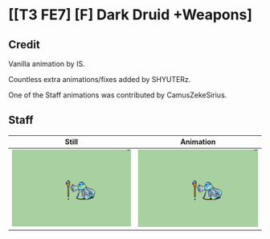 # [\[T3 FE7\] \[F\] Dark Druid +Weapons]

## Credit

Vanilla animation by IS. 

Countless extra animations/fixes added by SHYUTERz.

One of the Staff animations was contributed by CamusZekeSirius.
	
## Staff

| Still | Animation |
| :---: | :-------: |
| ![Staff still](./Staff_000.png) | ![Staff animation](./Staff.gif) |
